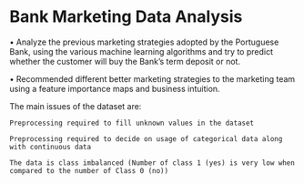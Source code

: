 # Bank Marketing Data Analysis
 •	Analyze the previous marketing strategies adopted by the Portuguese Bank, using the various machine learning algorithms and try to predict whether the customer will buy the Bank’s term deposit or not.
 
•	Recommended different better marketing strategies to the marketing team using a feature importance maps and business intuition.



The main issues of the dataset are:

    Preprocessing required to fill unknown values in the dataset

    Preprocessing required to decide on usage of categorical data along with continuous data

    The data is class imbalanced (Number of class 1 (yes) is very low when compared to the number of Class 0 (no))



